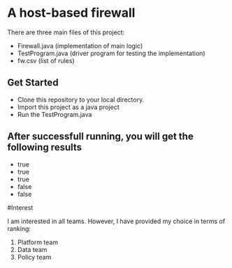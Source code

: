 # A host-based firewall

There are three main files of this project:

* Firewall.java (implementation of main logic)
* TestProgram.java (driver program for testing the implementation)
* fw.csv (list of rules)

## Get Started

* Clone this repository to your local directory. 
* Import this project as a java project  
* Run the TestProgram.java

## After successfull running, you will get the following results

* true
* true
* true
* false
* false

#Interest 

I am interested in all teams. However, I have provided my choice in terms of ranking:

1. Platform team
2. Data team
3. Policy team

